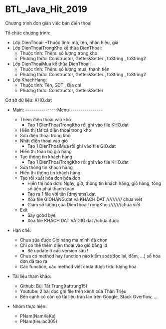 # BTL_Java_Hit_2019
Chương trình đơn giản việc bán điện thoại

Tổ chức chương trình:
- Lớp DienThoai:
	+Thuộc tính: mã, tên, nhãn hiệu, giá
- Lớp DienThoaiTrongKho kế thừa DienThoai:
	+ Thuộc tính:
	    Thêm: số lượng trong kho
	+ Phương thức: Constructor, Getter&Setter , toString , toString2
- Lớp DienThoaiMua kế thừa DienThoai:
	+ Thuộc tính:
	    Thêm: số lượng mua, thành tiền
	+ Phương thức: Constructor, Getter&Setter , toString , toString2
- Lớp KhachHang:
	+ Thuộc tính: Tên, SĐT , Địa chỉ
	+ Phương thức: Constructor, Getter&Setter

Cơ sở dữ liệu: KHO.dat
- Main:
    ----------------Menu-----------------
    + Thêm điên thoại vào kho
        + Tạo 1 DienThoaiTrongKho rồi ghi vào file KHO.dat
    + Hiển thị tất cả điện thoại trong kho
    + Sửa điện thoại trong kho
    + Nhặt điên thoại vào giỏ
        + Tạo 1 DienThoaiMua rồi ghi vào file GIO.dat
    + Hiển thị toàn bộ giỏ hàng
    + Tạo thông tin khách hàng
        + Tạo 1 DienThoaiTrongKho rồi ghi vào file KHO.dat
    + Sửa thông tin khách hàng
    + Hiển thị thông tin khách hàng
    + Tạo rồi xuất hóa đơn hóa đơn
        + Hiển thị hóa đơn: Ngày, giờ, thông tin khách hàng, giỏ hàng, tổng số tiền phải thanh toán
        + Tạo ra 1 file với tên [dmyhms].dat
        + Xóa file GIOHANG.dat và KHACH.DAT ////////// chưa viết
        + Giảm số lượng của DienThoaiTrongKho ////////chưa viết
    + Exit
        + Say good bye
        + Xóa file KHACH.DAT VÀ GIO.dat //chưa được

- Hạn chế:
    + Chưa sửa được Giỏ hàng mà mình đã chọn
    + Chỉ có thể thêm điện thoại vào giỏ bằng Id
        + Sẽ update ở các version sau !
    + Chưa có method hay function nào kiểm soát(đọc lại, đếm, ...) số hóa đơn đã tạo ra
    + Các function, các method viết chưa được trừu tượng hóa
- Tài liệu tham khảo:
    + Github: Bùi Tất Trung(tattrung15)
    + Youtube: 2 bài đọc ghi file trên kênh của Thân Triệu
    + Bên cạnh có còn có tài liệu tràn lan trên Google, Stack Overflow, ...

- Nhóm thực hiện:
    + PNam(NamKeKe)
    + PNam(tieulac305)